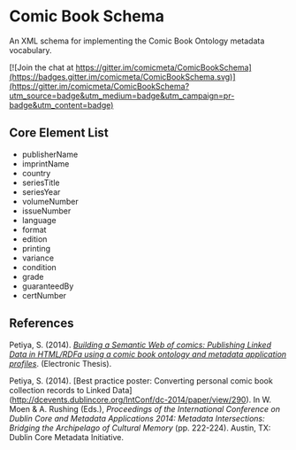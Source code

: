 # Comic Book Schema

An XML schema for implementing the Comic Book Ontology metadata vocabulary.

[![Join the chat at https://gitter.im/comicmeta/ComicBookSchema](https://badges.gitter.im/comicmeta/ComicBookSchema.svg)](https://gitter.im/comicmeta/ComicBookSchema?utm_source=badge&utm_medium=badge&utm_campaign=pr-badge&utm_content=badge)

## Core Element List

+ publisherName
+ imprintName
+ country
+ seriesTitle
+ seriesYear
+ volumeNumber
+ issueNumber
+ language
+ format
+ edition
+ printing
+ variance
+ condition
+ grade
+ guaranteedBy
+ certNumber


## References
Petiya, S. (2014). [*Building a Semantic Web of comics: Publishing Linked Data in HTML/RDFa using a comic book ontology and metadata application profiles*](http://rave.ohiolink.edu/etdc/view?acc_num=kent1416791055). (Electronic Thesis).

Petiya, S. (2014). [Best practice poster: Converting personal comic book collection records to Linked Data] (http://dcevents.dublincore.org/IntConf/dc-2014/paper/view/290). In W. Moen & A. Rushing (Eds.), *Proceedings of the International Conference on Dublin Core and Metadata Applications 2014: Metadata Intersections: Bridging the Archipelago of Cultural Memory* (pp. 222-224). Austin, TX: Dublin Core Metadata Initiative.
